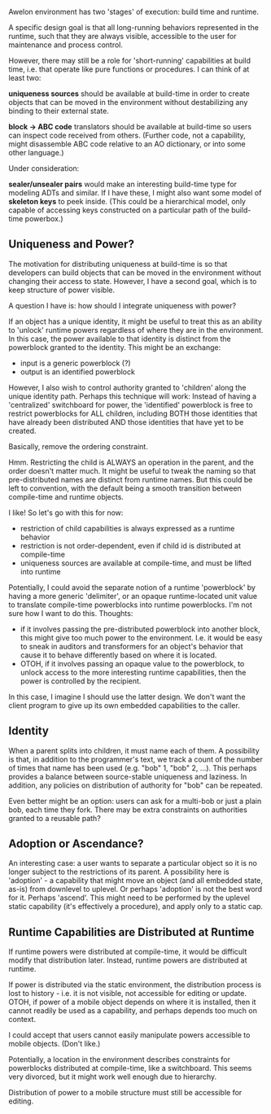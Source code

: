 
Awelon environment has two 'stages' of execution: build time and runtime.

A specific design goal is that all long-running behaviors represented in the runtime, such that they are always visible, accessible to the user for maintenance and process control. 

However, there may still be a role for 'short-running' capabilities at build time, i.e. that operate like pure functions or procedures. I can think of at least two:

**uniqueness sources** should be available at build-time in order to create objects that can be moved in the environment without destabilizing any binding to their external state. 

**block -> ABC code** translators should be available at build-time so users can inspect code received from others. (Further code, not a capability, might disassemble ABC code relative to an AO dictionary, or into some other language.)

Under consideration:

**sealer/unsealer pairs** would make an interesting build-time type for modeling ADTs and similar. If I have these, I might also want some model of **skeleton keys** to peek inside. (This could be a hierarchical model, only capable of accessing keys constructed on a particular path of the build-time powerbox.)


## Uniqueness and Power?

The motivation for distributing uniqueness at build-time is so that developers can build objects that can be moved in the environment without changing their access to state. However, I have a second goal, which is to keep structure of power visible. 

A question I have is: how should I integrate uniqueness with power?

If an object has a unique identity, it might be useful to treat this as an ability to 'unlock' runtime powers regardless of where they are in the environment. In this case, the power available to that identity is distinct from the powerblock granted to the identity. This might be an exchange:

* input is a generic powerblock (?)
* output is an identified powerblock

However, I also wish to control authority granted to 'children' along the unique identity path. Perhaps this technique will work: Instead of having a 'centralized' switchboard for power, the 'identified' powerblock is free to restrict powerblocks for ALL children, including BOTH those identities that have already been distributed AND those identities that have yet to be created. 

Basically, remove the ordering constraint.

Hmm. Restricting the child is ALWAYS an operation in the parent, and the order doesn't matter much. It might be useful to tweak the naming so that pre-distributed names are distinct from runtime names. But this could be left to convention, with the default being a smooth transition between compile-time and runtime objects.

I like! So let's go with this for now:

* restriction of child capabilities is always expressed as a runtime behavior
* restriction is not order-dependent, even if child id is distributed at compile-time
* uniqueness sources are available at compile-time, and must be lifted into runtime

Potentially, I could avoid the separate notion of a runtime 'powerblock' by having a more generic 'delimiter', or an opaque runtime-located unit value to translate compile-time powerblocks into runtime powerblocks. I'm not sure how I want to do this. Thoughts:

* if it involves passing the pre-distributed powerblock into another block, this might give too much power to the environment. I.e. it would be easy to sneak in auditors and transformers for an object's behavior that cause it to behave differently based on where it is located.
* OTOH, if it involves passing an opaque value to the powerblock, to unlock access to the more interesting runtime capabilities, then the power is controlled by the recipient.

In this case, I imagine I should use the latter design. We don't want the client program to give up its own embedded capabilities to the caller.

## Identity

When a parent splits into children, it must name each of them. A possibility is that, in addition to the programmer's text, we track a count of the number of times that name has been used (e.g. "bob" 1, "bob" 2, ...). This perhaps provides a balance between source-stable uniqueness and laziness. In addition, any policies on distribution of authority for "bob" can be repeated. 

Even better might be an option: users can ask for a multi-bob or just a plain bob, each time they fork. There may be extra constraints on authorities granted to a reusable path?

## Adoption or Ascendance?

An interesting case: a user wants to separate a particular object so it is no longer subject to the restrictions of its parent. A possibility here is 'adoption' - a capability that might move an object (and all embedded state, as-is) from downlevel to uplevel. Or perhaps 'adoption' is not the best word for it. Perhaps 'ascend'. This might need to be performed by the uplevel static capability (it's effectively a procedure), and apply only to a static cap.

## Runtime Capabilities are Distributed at Runtime

If runtime powers were distributed at compile-time, it would be difficult modify that distribution later. Instead, runtime powers are distributed at runtime.


If power is distributed via the static environment, the distribution process is lost to history - i.e. it is not visible, not accessible for editing or update. OTOH, if power of a mobile object depends on where it is installed, then it cannot readily be used as a capability, and perhaps depends too much on context. 

I could accept that users cannot easily manipulate powers accessible to mobile objects. (Don't like.)

Potentially, a location in the environment describes constraints for powerblocks distributed at compile-time, like a switchboard. This seems very divorced, but it might work well enough due to hierarchy.









Distribution of power to a mobile structure must still be accessible for editing. 







